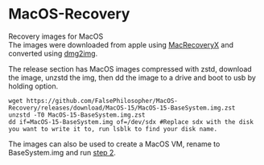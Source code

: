 # MacOS-Recovery
Recovery images for MacOS  
The images were downloaded from apple using [MacRecoveryX](https://github.com/AngeloAvv/MacRecoveryX) and converted using [dmg2img](https://github.com/Lekensteyn/dmg2img).

The release section has MacOS images compressed with zstd, download the image, unzstd the img, then dd the image to a drive and boot to usb by holding option.
```
wget https://github.com/FalsePhilosopher/MacOS-Recovery/releases/download/MacOS-15/MacOS-15-BaseSystem.img.zst
unzstd -T0 MacOS-15-BaseSystem.img.zst
dd if=MacOS-15-BaseSystem.img of=/dev/sdx #Replace sdx with the disk you want to write it to, run lsblk to find your disk name.
```
The images can also be used to create a MacOS VM, rename to BaseSystem.img and run [step 2](https://github.com/foxlet/macOS-Simple-KVM#step-2).
